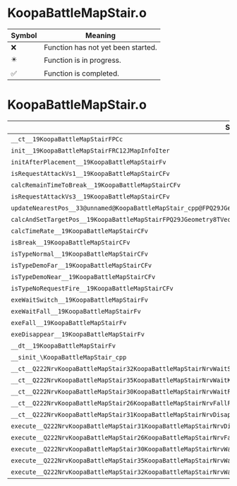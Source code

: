 # KoopaBattleMapStair.o
| Symbol | Meaning 
| ------------- | ------------- 
| :x: | Function has not yet been started. 
| :eight_pointed_black_star: | Function is in progress. 
| :white_check_mark: | Function is completed. 


# KoopaBattleMapStair.o
| Symbol | Decompiled? |
| ------------- | ------------- |
| `__ct__19KoopaBattleMapStairFPCc` | :x: |
| `init__19KoopaBattleMapStairFRC12JMapInfoIter` | :x: |
| `initAfterPlacement__19KoopaBattleMapStairFv` | :x: |
| `isRequestAttackVs1__19KoopaBattleMapStairCFv` | :x: |
| `calcRemainTimeToBreak__19KoopaBattleMapStairCFv` | :x: |
| `isRequestAttackVs3__19KoopaBattleMapStairCFv` | :x: |
| `updateNearestPos__33@unnamed@KoopaBattleMapStair_cpp@FPQ29JGeometry8TVec3<f>PfRCQ29JGeometry8TVec3<f>RCQ29JGeometry8TVec3<f>ll` | :x: |
| `calcAndSetTargetPos__19KoopaBattleMapStairFPQ29JGeometry8TVec3<f>RCQ29JGeometry8TVec3<f>` | :x: |
| `calcTimeRate__19KoopaBattleMapStairCFv` | :x: |
| `isBreak__19KoopaBattleMapStairCFv` | :x: |
| `isTypeNormal__19KoopaBattleMapStairCFv` | :x: |
| `isTypeDemoFar__19KoopaBattleMapStairCFv` | :x: |
| `isTypeDemoNear__19KoopaBattleMapStairCFv` | :x: |
| `isTypeNoRequestFire__19KoopaBattleMapStairCFv` | :x: |
| `exeWaitSwitch__19KoopaBattleMapStairFv` | :x: |
| `exeWaitFall__19KoopaBattleMapStairFv` | :x: |
| `exeFall__19KoopaBattleMapStairFv` | :x: |
| `exeDisappear__19KoopaBattleMapStairFv` | :x: |
| `__dt__19KoopaBattleMapStairFv` | :x: |
| `__sinit_\KoopaBattleMapStair_cpp` | :x: |
| `__ct__Q222NrvKoopaBattleMapStair32KoopaBattleMapStairNrvWaitSwitchFv` | :x: |
| `__ct__Q222NrvKoopaBattleMapStair35KoopaBattleMapStairNrvWaitKoopaFireFv` | :x: |
| `__ct__Q222NrvKoopaBattleMapStair30KoopaBattleMapStairNrvWaitFallFv` | :x: |
| `__ct__Q222NrvKoopaBattleMapStair26KoopaBattleMapStairNrvFallFv` | :x: |
| `__ct__Q222NrvKoopaBattleMapStair31KoopaBattleMapStairNrvDisappearFv` | :x: |
| `execute__Q222NrvKoopaBattleMapStair31KoopaBattleMapStairNrvDisappearCFP5Spine` | :x: |
| `execute__Q222NrvKoopaBattleMapStair26KoopaBattleMapStairNrvFallCFP5Spine` | :x: |
| `execute__Q222NrvKoopaBattleMapStair30KoopaBattleMapStairNrvWaitFallCFP5Spine` | :x: |
| `execute__Q222NrvKoopaBattleMapStair35KoopaBattleMapStairNrvWaitKoopaFireCFP5Spine` | :x: |
| `execute__Q222NrvKoopaBattleMapStair32KoopaBattleMapStairNrvWaitSwitchCFP5Spine` | :x: |
